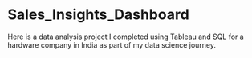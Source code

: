 # Sales_Insights_Dashboard
Here is a data analysis project I completed using Tableau and SQL for a hardware company in India as part of my data science journey.

